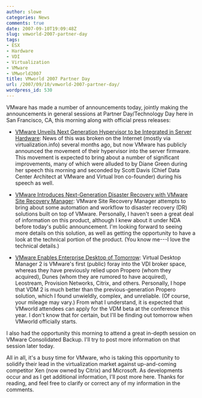 ```yaml
---
author: slowe
categories: News
comments: true
date: 2007-09-10T19:09:48Z
slug: vmworld-2007-partner-day
tags:
- ESX
- Hardware
- VDI
- Virtualization
- VMware
- VMworld2007
title: VMworld 2007 Partner Day
url: /2007/09/10/vmworld-2007-partner-day/
wordpress_id: 530
---
```


VMware has made a number of announcements today, jointly making the announcements in general sessions at Partner Day/Technology Day here in San Francisco, CA, this morning along with official press releases:

* [VMware Unveils Next Generation Hypervisor to be Integrated in Server Hardware](http://www.vmware.com/company/news/releases/esx3i.html): News of this was broken on the Internet (mostly via virtualization.info) several months ago, but now VMware has publicly announced the movement of their hypervisor into the server firmware. This movement is expected to bring about a number of significant improvements, many of which were alluded to by Diane Green during her speech this morning and seconded by Scott Davis (Chief Data Center Architect at VMware and Virtual Iron co-founder) during his speech as well.

* [VMware Introduces Next-Generation Disaster Recovery with VMware Site Recovery Manager](http://www.vmware.com/company/news/releases/srm.html): VMware Site Recovery Manager attempts to bring about some automation and workflow to disaster recovery (DR) solutions built on top of VMware. Personally, I haven't seen a great deal of information on this product, although I knew about it under NDA before today's public announcement. I'm looking forward to seeing more details on this solution, as well as getting the opportunity to have a look at the technical portion of the product. (You know me---I love the technical details.)

* [VMware Enables Enterprise Desktop of Tomorrow](http://www.vmware.com/company/news/releases/vdm.html): Virtual Desktop Manager 2 is VMware's first (public) foray into the VDI broker space, whereas they have previously relied upon Propero (whom they acquired), Dunes (whom they are rumored to have acquired), Leostream, Provision Networks, Citrix, and others. Personally, I hope that VDM 2 is much better than the previous-generation Propero solution, which I found unwieldly, complex, and unreliable. (Of course, your mileage may vary.) From what I understand, it is expected that VMworld attendees can apply for the VDM beta at the conference this year. I don't know that for certain, but I'll be finding out tomorrow when VMworld officially starts.

I also had the opportunity this morning to attend a great in-depth session on VMware Consolidated Backup. I'll try to post more information on that session later today.

All in all, it's a busy time for VMware, who is taking this opportunity to solidify their lead in the virtualization market against up-and-coming competitor Xen (now owned by Citrix) and Microsoft. As developments occur and as I get additional information, I'll post more here. Thanks for reading, and feel free to clarify or correct any of my information in the comments.
